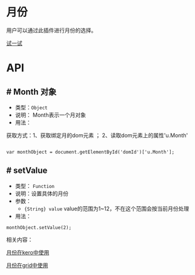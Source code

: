 # 月份

用户可以通过此插件进行月份的选择。




[试一试](http://design.yyuap.com/dist/pages/webIDE/index.html#/demos/ui/month)


# API

## \# Month 对象

* 类型：`Object`
* 说明： Month表示一个月对象
* 用法：

获取方式：1、获取绑定月的dom元素 ； 2、读取dom元素上的属性'u.Month'

```

var monthObject = document.getElementById('domId')['u.Month'];

```


## \# setValue 
* 类型： `Function`
* 说明：设置具体的月份
* 参数：
	* `{String} value` value的范围为1~12，不在这个范围会按当前月份处理
* 用法：

```
monthObject.setValue(2);

```


相关内容：

[月份在kero中使用](http://design.yyuap.com/dist/pages/kero/ex_month.html)    

[月份在grid中使用](http://design.yyuap.com/dist/pages/webIDE/index.html#/demos/grids/edit)







